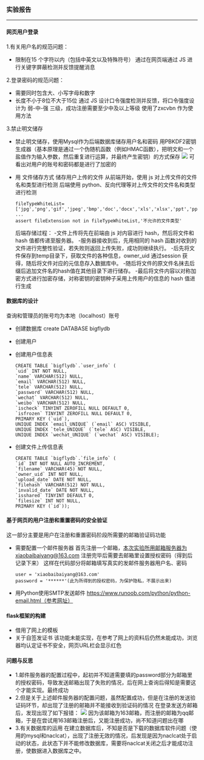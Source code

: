 ### 实验报告
---
#### 网页用户登录
1.有关用户名的规范问题：
- 限制在15 个字符以内（包括中英文以及特殊符号）
    通过在网页端通过 JS 进行关键字屏蔽检测并反馈提醒消息

2.登录密码的规范问题：
- 需要同时包含大、小写字母和数字
- 长度不小于8位不大于15位
    通过 JS 设计口令强度检测并反馈，将口令强度设计为 弱-中-强 三级，成功注册需要至少中及以上等级
    使用了zxcvbn 作为使用方法

3.禁止明文储存
- 禁止明文储存，使用Mysql作为后端数据库储存用户名和密码
    用PBKDF2密钥生成器（基本原理是通过一个伪随机函数（例如HMAC函数），把明文和一个盐值作为输入参数，然后重复进行运算，并最终产生密钥）的方式保存
![](/用户名和密码数据库.png)
    可看出对用户的账号和密码都是进行了加密的

- 用 文件储存方式 储存用户上传的文件
    从前端开始，使用 js 对上传文件的文件名和类型进行检测 后端使用 python、反向代理等对上传文件的文件名和类型进行检测
    
    ```
    fileTypeWhiteList=['jpg','png','gif','jpeg','bmp','doc','docx','xls','xlsx','ppt','pptx']
    ...
    assert fileExtension not in fileTypeWhiteList,'不允许的文件类型'
    ```

    后端存储过程：
        -文件上传将先在前端由 js 对内容进行 hash，然后将文件和 hash 值都传递至服务器。
        -服务器接收到后，先用相同的 hash 函数对收到的文件进行完整性验证，若失败则返回上传失败，成功则继续执行。
        -后先将文件保存到temp目录下，获取文件的各种信息，owner_uid 通过session 获得，随后将文件对应的元信息存入数据库中。
        -随后将文件的原文件名抹去后缀后追加文件名的hash值在其他目录下进行储存。
        -最后将文件内容以对称加密方式进行加密存储，对称密钥的密钥种子采用上传用户的信息的 hash 值进行生成

#### 数据库的设计
查询和管理员的账号均为本地（localhost）账号
- 创建数据库
    create DATABASE bigflydb
- 创建用户
- 创建用户信息表
    ```
    CREATE TABLE `bigflydb`.`user_info` (
    `uid` INT NOT NULL,
    `name` VARCHAR(512) NULL,
    `email` VARCHAR(512) NULL,
    `tele` VARCHAR(512) NULL,
    `password` VARCHAR(512) NULL,
    `wechat` VARCHAR(512) NULL,
    `weibo` VARCHAR(512) NULL,
    `ischeck` TINYINT ZEROFILL NULL DEFAULT 0,
    `isfrozen` TINYINT ZEROFILL NULL DEFAULT 0,
    PRIMARY KEY (`uid`),
    UNIQUE INDEX `email_UNIQUE` (`email` ASC) VISIBLE,
    UNIQUE INDEX `tele_UNIQUE` (`tele` ASC) VISIBLE,
    UNIQUE INDEX `wechat_UNIQUE` (`wechat` ASC) VISIBLE);
    ```

- 创建文件上传信息表
    ```
    CREATE TABLE `bigflydb`.`file_info` (
  `id` INT NOT NULL AUTO_INCREMENT,
  `filename` VARCHAR(45) NOT NULL,
  `owner_uid` INT NOT NULL,
  `upload_date` DATE NOT NULL,
  `filehash` VARCHAR(512) NOT NULL,
  `invalid_date` DATE NOT NULL,
  `isshared` TINYINT DEFAULT 0, 
  `filesize` INT NOT NULL,
  PRIMARY KEY (`id`));
    ```

#### 基于网页的用户注册和重置密码的安全验证

这一部分主要是用户在注册和重置密码阶段所需要的邮箱验证码功能
- 需要配置一个邮件服务器
    首先注册一个邮箱，本次实验所用邮箱服务器为xiaobaibaiyang@163.com
    注册完毕后需要去邮箱里设置授权密码（得到后记录下来）
    这样在代码部分将邮箱填写真实的发邮件服务器用户名、密码
    ```
    user = 'xiaobaibaiyang@163.com'
    password = '******'(此为所得到的授权密码，为保护隐私，不展示出来)
    ```
- 用Python使用SMTP发送邮件
    https://www.runoob.com/python/python-email.html（参考网址）

#### flask框架的构建
- 借用了网上的模板
- 关于自签发证书
    该功能未能实现，在参考了网上的资料后仍然未能成功，浏览器均认定证书不安全，网页URL栏会显示红色

#### 问题与反思
- 1.邮件服务器的配置过程中，起初并不知道需要填的password部分为邮箱里的授权密码，导致发送邮箱出现了失败的情况，后在网上查询后得知是需要这个才能实现。最终成功
- 2.但是关于上述邮件服务器的配置问题，虽然配置成功，但是在注册的发送验证码环节，却出现了注册的邮箱并不能接收到验证码的情况 
    在登录发送方邮箱后，发现出现了如下报错：
    ![](/问题1.png)
    因为该邮箱为163邮箱，而注册的邮箱为qq邮箱，于是在尝试用163邮箱注册后，又能注册成功，尚不知道问题出在哪
- 3.有关数据库的运用
    在建立数据库后，不知是否是下载的数据库软件问题（使用的mysql和naclcat），出现了注册无效的情况，后发现是因为naclcat处于启动的状态，此状态下并不能修改数据库，需要将naclcat关闭之后才能成功注册，使数据进入数据库之中。

